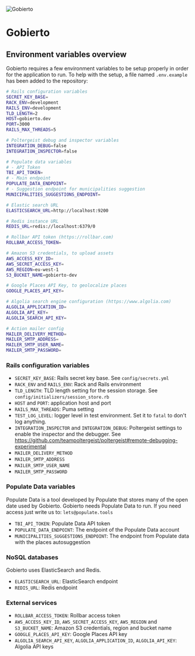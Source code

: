 ![Gobierto](https://gobierto.es/assets/logo_gobierto.png)

# Gobierto

## Environment variables overview

Gobierto requires a few environment variables to be setup properly in order for the application to run. To help with the setup, a file named `.env.example` has been added to the repository:

```bash
# Rails configuration variables
SECRET_KEY_BASE=
RACK_ENV=development
RAILS_ENV=development
TLD_LENGTH=2
HOST=gobierto.dev
PORT=3000
RAILS_MAX_THREADS=5

# Poltergeist debug and inspector variables
INTEGRATION_DEBUG=false
INTEGRATION_INSPECTOR=false

# Populate data variables
# - API Token
TBI_API_TOKEN=
# - Main endpoint
POPULATE_DATA_ENDPOINT=
# - Suggestion endpoint for municipalities suggestion
MUNICIPALITIES_SUGGESTIONS_ENDPOINT=

# Elastic search URL
ELASTICSEARCH_URL=http://localhost:9200

# Redis instance URL
REDIS_URL=redis://localhost:6379/0

# Rollbar API token (https://rollbar.com)
ROLLBAR_ACCESS_TOKEN=

# Amazon S3 credentials, to upload assets
AWS_ACCESS_KEY_ID=
AWS_SECRET_ACCESS_KEY=
AWS_REGION=eu-west-1
S3_BUCKET_NAME=gobierto-dev

# Google Places API Key, to geolocalize places
GOOGLE_PLACES_API_KEY=

# Algolia search engine configuration (https://www.algolia.com)
ALGOLIA_APPLICATION_ID=
ALGOLIA_API_KEY=
ALGOLIA_SEARCH_API_KEY=

# Action mailer config
MAILER_DELIVERY_METHOD=
MAILER_SMTP_ADDRESS=
MAILER_SMTP_USER_NAME=
MAILER_SMTP_PASSWORD=
```

### Rails configuration variables

- `SECRET_KEY_BASE`: Rails secret key base. See `config/secrets.yml`
- `RACK_ENV` and `RAILS_ENV`: Rack and Rails environment
- `TLD_LENGTH`: TLD length setting for the session storage. See `config/initializers/session_store.rb`
- `HOST` and `PORT`: application host and port
- `RAILS_MAX_THREADS`: Puma setting
- `TEST_LOG_LEVEL`: logger level in test environment. Set it to `fatal` to don't log anything.
- `INTEGRATION_INSPECTOR` and `INTEGRATION_DEBUG`: Poltergeist settings to enable the inspector and the debugger. See https://github.com/teampoltergeist/poltergeist#remote-debugging-experimental
- `MAILER_DELIVERY_METHOD`
- `MAILER_SMTP_ADDRESS`
- `MAILER_SMTP_USER_NAME`
- `MAILER_SMTP_PASSWORD`

### Populate Data variables

Populate Data is a tool developed by Populate that stores many of the open date used by Gobierto. Gobierto needs Populate Data to run. If you need access just write us to: `lets@populate.tools`

- `TBI_API_TOKEN`: Populate Data API token
- `POPULATE_DATA_ENDPOINT`: The endpoint of the Populate Data account
- `MUNICIPALITIES_SUGGESTIONS_ENDPOINT`: The endpoint from Populate data with the places autosuggestion

### NoSQL databases

Gobierto uses ElasticSearch and Redis.

- `ELASTICSEARCH_URL`: ElasticSearch endpoint
- `REDIS_URL`: Redis endpoint

### External services

- `ROLLBAR_ACCESS_TOKEN`: Rollbar access token
- `AWS_ACCESS_KEY_ID`, `AWS_SECRET_ACCESS_KEY`, `AWS_REGION` and `S3_BUCKET_NAME`: Amazon S3 credentials, region and bucket name
- `GOOGLE_PLACES_API_KEY`: Google Places API key
- `ALGOLIA_SEARCH_API_KEY`, `ALGOLIA_APPLICATION_ID`, `ALGOLIA_API_KEY`: Algolia API keys

